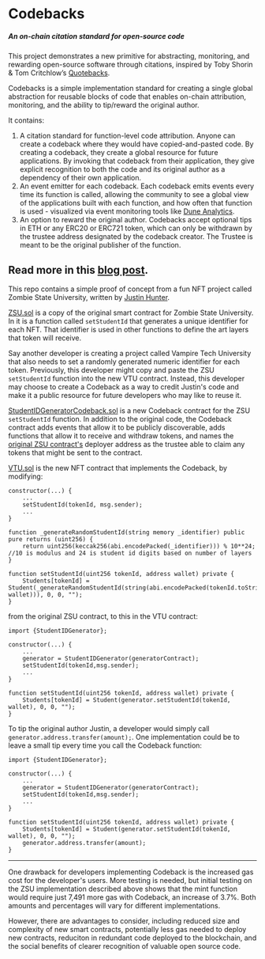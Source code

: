 # Codebacks
##### An on-chain citation standard for open-source code

This project demonstrates a new primitive for abstracting, monitoring, and rewarding open-source software through citations, inspired by Toby Shorin & Tom Critchlow’s [Quotebacks](https://tomcritchlow.com/2020/06/09/quotebacks/).

Codebacks is a simple implementation standard for creating a single global abstraction for reusable blocks of code that enables on-chain attribution, monitoring, and the ability to tip/reward the original author.

It contains:

1. A citation standard for function-level code attribution. Anyone can create a codeback where they would have copied-and-pasted code. By creating a codeback, they create a global resource for future applications. By invoking that codeback from their application, they give explicit recognition to both the code and its original author as a dependency of their own application.
2. An event emitter for each codeback. Each codeback emits events every time its function is called, allowing the community to see a global view of the applications built with each function, and how often that function is used - visualized via event monitoring tools like [Dune Analytics](https://dune.com/queries/1503075).
3. An option to reward the original author. Codebacks accept optional tips in ETH or any ERC20 or ERC721 token, which can only be withdrawn by the trustee address designated by the codeback creator. The Trustee is meant to be the original publisher of the function.

Read more in this [blog post](https://mirror.xyz/publicartifacts.eth/CgjqE86lbdRHsz_kL2WbDZeW6YjL0Z0tL8rldJnKqWc).
---
This repo contains a simple proof of concept from a fun NFT project called Zombie State University, written by [Justin Hunter](https://twitter.com/polluterofminds).

[ZSU.sol](./contracts/ZSU.sol) is a copy of the original smart contract for Zombie State University. In it is a function called `setStudentId` that generates a unique identifier for each NFT. That identifier is used in other functions to define the art layers that token will receive. 

Say another developer is creating a project called Vampire Tech University that also needs to set a randomly generated numeric identifier for each token. Previously, this developer might copy and paste the ZSU `setStudentId` function into the new VTU contract. Instead, this developer may choose to create a Codeback as a way to credit Justin's code and make it a public resource for future developers who may like to reuse it.

[StudentIDGeneratorCodeback.sol](./contracts/StudentIDGeneratorCodeback.sol) is a new Codeback contract for the ZSU `setStudentId` function. In addition to the original code, the Codeback contract adds events that allow it to be publicly discoverable, adds functions that allow it to receive and withdraw tokens, and  names the [original ZSU contract's](https://etherscan.io/address/0xdb2448d266d311d35f56c46dd43884b7feeea76b) deployer address as the trustee able to claim any tokens that might be sent to the contract. 

[VTU.sol](./contracts/ZSUCodebackExample.sol) is the new NFT contract that implements the Codeback, by modifying:

```solidity
constructor(...) {
    ...
    setStudentId(tokenId, msg.sender); 
    ... 
}

function _generateRandomStudentId(string memory _identifier) public pure returns (uint256) {
    return uint256(keccak256(abi.encodePacked(_identifier))) % 10**24; //10 is modulus and 24 is student id digits based on number of layers
}

function setStudentId(uint256 tokenId, address wallet) private {
    Students[tokenId] = Student(_generateRandomStudentId(string(abi.encodePacked(tokenId.toString(), wallet))), 0, 0, "");
} 
```

from the original ZSU contract, to this in the VTU contract:

```solidity
import {StudentIDGenerator};

constructor(...) {
    ...
    generator = StudentIDGenerator(generatorContract);
    setStudentId(tokenId,msg.sender);
    ...
}

function setStudentId(uint256 tokenId, address wallet) private {
    Students[tokenId] = Student(generator.setStudentId(tokenId, wallet), 0, 0, "");
}
```

To tip the original author Justin, a developer would simply call `generator.address.transfer(amount);`. One implementation could be to leave a small tip every time you call the Codeback function:

```solidity
import {StudentIDGenerator};

constructor(...) {
    ...
    generator = StudentIDGenerator(generatorContract);
    setStudentId(tokenId,msg.sender);
    ...
}

function setStudentId(uint256 tokenId, address wallet) private {
    Students[tokenId] = Student(generator.setStudentId(tokenId, wallet), 0, 0, "");
    generator.address.transfer(amount);
}
```
---
One drawback for developers implementing Codeback is the increased gas cost for the developer's users. More testing is needed, but initial testing on the ZSU implementation described above shows that the mint function would require just 7,491 more gas with Codeback, an increase of 3.7%. Both amounts and percentages will vary for different implementations.

However, there are advantages to consider, including reduced size and complexity of new smart contracts, potentially less gas needed to deploy new contracts, reduciton in redundant code deployed to the blockchain, and the social benefits of clearer recognition of valuable open source code.